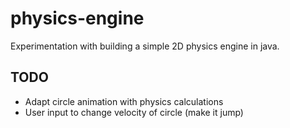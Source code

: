 # physics-engine
Experimentation with building a simple 2D physics engine in java.

## TODO
- Adapt circle animation with physics calculations
- User input to change velocity of circle (make it jump)
